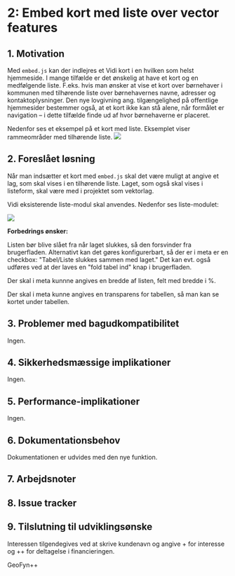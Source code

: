 # 2: Embed kort med liste over vector features

## 1. Motivation
Med `embed.js` kan der indlejres et Vidi kort i en hvilken som helst hjemmeside. I mange tilfælde er det ønskelig at have et kort og en medfølgende liste. F.eks. hvis man ønsker at vise et kort over børnehaver i kommunen med tilhørende liste over børnehavernes navne, adresser og kontaktoplysninger. Den nye lovgivning ang. tilgængelighed på offentlige hjemmesider bestemmer også, at et kort ikke kan stå alene, når formålet er navigation – i dette tilfælde finde ud af hvor børnehaverne er placeret.

Nedenfor ses et eksempel på et kort med liste. Eksemplet viser rammeområder med tilhørende liste.
![](https://d3dehtdmp2rwcw.cloudfront.net/ms_269878/5Q5j0VZAuTgzgWMSPWbt4FI2C9jE5n/Glostrup%2B%2BRammer%2Bfor%2Blokalplanl%25C3%25A6gningen%2B2020-06-10%2B12-54-43.png?Expires=1591786800&Signature=Skm5I553TQAyD4VClPZ7KVV5RMHi80m2cza9e7cOHViJcSxKITxoIF-ZBD9jpiSzLulAHYZS3p70Cappu8FP8pqBnFRvm6t9~5JU2~OopC1VmMEPjOtOW3ibPhFBDq5cmStnJxH3Ezbzm7hjufWWIUfTPbuenl5VCK~T~jXw~kTDHBeY~X9JDMOmdLs8uVNLzUkjmfpq8Q19R8rrBUCSFhxLrMUo2YgX7K-1EMaDoC2n114rdwvh7T7rVxlQje69TLj-hes2o95QGr8ipxMUzIMjsL4sYfzwkocOEX0ELPkNhHnNEiN-I4fpQ3zZu380iof5kAq7-DQc0bFjwYwrCA__&Key-Pair-Id=APKAJBCGYQYURKHBGCOA)

## 2. Foreslået løsning
Når man indsætter et kort med `embed.js` skal det være muligt at angive et lag, som skal vises i en tilhørende liste. Laget, som også skal vises i listeform, skal være med i projektet som vektorlag. 

Vidi eksisterende liste-modul skal anvendes. Nedenfor ses liste-modulet:

![](https://d3dehtdmp2rwcw.cloudfront.net/ms_269878/xNQcVdgIDn3olPO2Dr9IlqCZ1qLPf3/MapCentia%2BVidi%2B2020-06-10%2B21-25-58.png?Expires=1591817400&Signature=E9FEWIKh9v7mZ-Wwr1erfEHWQltpAHD2Ic7zqpeZCnYaAOhMe31mT9LyC35YJqHGCbgN2YuHQOPXOC4GE6qLizjcOoXBOrzvigv9Wl~eEXptE5Zs90tIX80AvJ-MYVK0-cDMyNsxbyk9ELYrD92wJutn4~ESh8nCtihsDWabVZ2JiW4CojGMk4pYKMWvRufpL0v8VJwy7Geu3KJIckfeD-F4a3PwyrnzPix73Wa1X5JfgMk8dCbVUwRvdBPFUqPdkBLSj0qwDTTSpr-c4sZgiz5bDLMDB9QIGWk4W0wkIcUL7zmm0yG~9HvD15a4C0h-bvvNKE6owEqCCXUSb3y5cQ__&Key-Pair-Id=APKAJBCGYQYURKHBGCOA)

**Forbedrings ønsker:**

Listen bør blive slået fra når laget slukkes, så den forsvinder fra brugerfladen. Alternativt kan det gøres konfigurerbart, så der er i meta er en checkbox: "Tabel/Liste slukkes sammen med laget." Det kan evt. også udføres ved at der laves en "fold tabel ind" knap i brugerfladen.

Der skal i meta kunnne angives en bredde af listen, felt med bredde i %.

Der skal i meta kunne angives en transparens for tabellen, så man kan se kortet under tabellen.

## 3. Problemer med bagudkompatibilitet
Ingen.

## 4. Sikkerhedsmæssige implikationer
Ingen.

## 5. Performance-implikationer
Ingen.

## 6. Dokumentationsbehov
Dokumentationen er udvides med den nye funktion.

## 7. Arbejdsnoter

## 8. Issue tracker

## 9. Tilslutning til udviklingsønske
Interessen tilgendegives ved at skrive kundenavn og angive + for interesse og ++ for deltagelse i financieringen.

GeoFyn++
